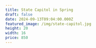 ```yaml
---
title: State Capitol in Spring
draft: false
date: 2024-09-13T09:04:00.000Z
featured_image: /img/state-capitol.jpg
height: 20
width: 16
price: 850
---
```

